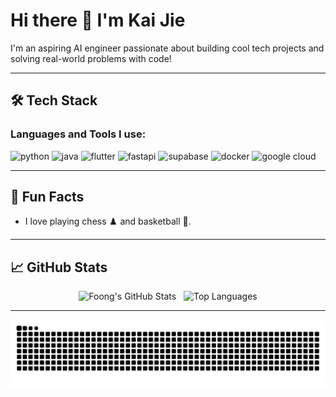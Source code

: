 # Hi there 👋 I'm Kai Jie

I'm an aspiring AI engineer passionate about building cool tech projects and solving real-world problems with code!

---

## 🛠️ Tech Stack
<h3>Languages and Tools I use:</h3>

<p align="left">
  <img src="https://cdn.jsdelivr.net/gh/devicons/devicon/icons/python/python-original.svg" alt="python" width="45" height="45"/>
  <img src="https://cdn.jsdelivr.net/gh/devicons/devicon/icons/java/java-original.svg" alt="java" width="45" height="45"/>
  <img src="https://cdn.jsdelivr.net/gh/devicons/devicon/icons/flutter/flutter-original.svg" alt="flutter" width="45" height="45"/>
  <img src="https://cdn.jsdelivr.net/gh/devicons/devicon/icons/fastapi/fastapi-original.svg" alt="fastapi" width="45" height="45"/>
  <img src="https://cdn.jsdelivr.net/gh/devicons/devicon/icons/supabase/supabase-original.svg" alt="supabase" width="45" height="45"/>
  <img src="https://cdn.jsdelivr.net/gh/devicons/devicon/icons/docker/docker-original.svg" alt="docker" width="45" height="45"/>
  <img src="https://cdn.jsdelivr.net/gh/devicons/devicon/icons/googlecloud/googlecloud-original.svg" alt="google cloud" width="45" height="45"/>
</p>

---

## 🎯 Fun Facts
- I love playing chess ♟️ and basketball 🏀.

---

## 📈 GitHub Stats

<div align="center">
  <img src="https://github-readme-stats.vercel.app/api?username=codebreaker64&show_icons=true&theme=radical" alt="Foong's GitHub Stats" height="200"/>
  &nbsp;
  <img src="https://github-readme-stats.vercel.app/api/top-langs/?username=codebreaker64&layout=compact&theme=radical" alt="Top Languages" height="200"/>
</div>

---

![Snake animation](https://github.com/codebreaker64/codebreaker64/blob/output/github-contribution-grid-snake-dark.svg?palette=github-dark)
